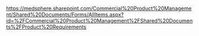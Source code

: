 https://medsphere.sharepoint.com/Commercial%20Product%20Management/Shared%20Documents/Forms/AllItems.aspx?id=%2FCommercial%20Product%20Management%2FShared%20Documents%2FProduct%20Requirements